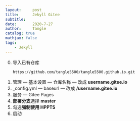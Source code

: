 ```yaml
---
layout:     post
title:      Jekyll Gitee
subtitle:
date:       2020-7-27
author:     Tangle
catalog: true
mathjax: false
tags:
    - Jekyll
---
```


0. 导入已有仓库
    ```
    https://github.com/tangle5500/tangle5500.github.io.git
    ```
0. 管理 — 基本设置 — 仓库名称 — 改成 **username.gitee.io**
0. _config.yml — baseurl — 改成 **/username.gitee.io**
0. 服务 — Gitee Pages
0. **部署分支**选择 **master**
0. 勾选**强制使用 HPPTS**
0. 启动
